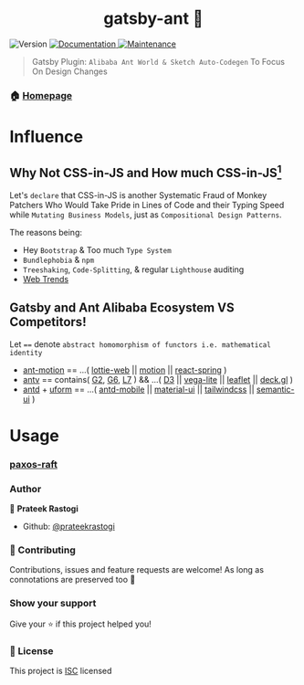 <h1 align="center">gatsby-ant 👋</h1>
<p>
  <img alt="Version" src="https://img.shields.io/badge/version-1.0.0-blue.svg?cacheSeconds=2592000" />
  <a href="https://github.com/prateekrastogi/paxos-raft/tree/master/packages/gatsby-ant#readme" target="_blank">
    <img alt="Documentation" src="https://img.shields.io/badge/documentation-yes-brightgreen.svg" />
  </a>
  <a href="https://github.com/prateekrastogi/paxos-raft/graphs/commit-activity" target="_blank">
    <img alt="Maintenance" src="https://img.shields.io/badge/Maintained%3F-yes-green.svg" />
  </a>
</p>

 > Gatsby Plugin: `Alibaba Ant World & Sketch Auto-Codegen` To Focus On Design Changes 

### 🏠 [Homepage](https://github.com/prateekrastogi/paxos-raft/tree/master/packages/gatsby-ant#readme)

# Influence
## Why Not CSS-in-JS and How much CSS-in-JS<a href="https://github.com/phuoc-ng/csslayout" target="_blank"><sup>1</sup></a>

Let's `declare` that CSS-in-JS is another Systematic Fraud of Monkey Patchers Who Would Take Pride in Lines of Code and their Typing Speed while `Mutating Business Models`, just as `Compositional Design Patterns`.

The reasons being:
* Hey `Bootstrap` & Too much `Type System`
* `Bundlephobia` & `npm`
* `Treeshaking`, `Code-Splitting`, & regular `Lighthouse` auditing
* [Web Trends](https://httparchive.org/reports/page-weight)

## Gatsby and Ant Alibaba Ecosystem VS Competitors!

Let `==` denote `abstract homomorphism of functors i.e. mathematical identity` 

* [ant-motion](https://motion.ant.design/) == ...( [lottie-web](http://airbnb.io/lottie/#/) || [motion](https://www.framer.com/motion/) || [react-spring](https://www.react-spring.io/) )
* [antv](https://antv.vision/en) == contains( [G2](https://g2.antv.vision/en), [G6](https://g6.antv.vision/en), [L7](https://l7.antv.vision/en) ) && ...( [D3](https://d3js.org/) || [vega-lite](https://github.com/vega/vega-lite) || [leaflet](https://leafletjs.com/) || [deck.gl](https://deck.gl/) )
* [antd](https://ant.design/) + [uform](https://github.com/alibaba/uform) == ...( [antd-mobile](https://mobile.ant.design/) || [material-ui](https://material-ui.com/) || [tailwindcss](https://tailwindcss.com/) || [semantic-ui](https://semantic-ui.com/) )

# Usage
### [paxos-raft](https://github.com/prateekrastogi/paxos-raft#readme)

### Author

👤 **Prateek Rastogi**

* Github: [@prateekrastogi](https://github.com/prateekrastogi)

### 🤝 Contributing

Contributions, issues and feature requests are welcome! As long as connotations are preserved too 🤞<br />

### Show your support

Give your ⭐️ if this project helped you!

### 📝 License

This project is [ISC](https://en.wikipedia.org/wiki/ISC_license) licensed

